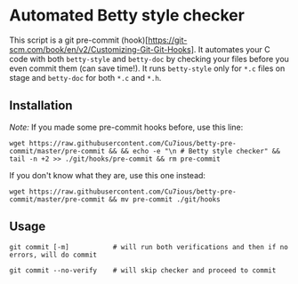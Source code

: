 # Automated Betty style checker

This script is a git pre-commit (hook)[https://git-scm.com/book/en/v2/Customizing-Git-Git-Hooks]. It automates your C code with both `betty-style` and `betty-doc` by checking your files before you even commit them (can save time!). It runs `betty-style` only for `*.c` files on stage and `betty-doc` for both `*.c` and `*.h`.

## Installation

*Note:* If you made some pre-commit hooks before, use this line:

```
wget https://raw.githubusercontent.com/Cu7ious/betty-pre-commit/master/pre-commit && && echo -e "\n # Betty style checker" && tail -n +2 >> ./git/hooks/pre-commit && rm pre-commit
```

If you don't know what they are, use this one instead:

```
wget https://raw.githubusercontent.com/Cu7ious/betty-pre-commit/master/pre-commit && mv pre-commit ./git/hooks
```

## Usage

```
git commit [-m]           # will run both verifications and then if no errors, will do commit
```

```
git commit --no-verify    # will skip checker and proceed to commit
```
